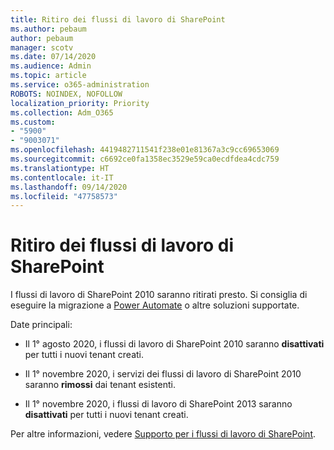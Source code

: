 ```yaml
---
title: Ritiro dei flussi di lavoro di SharePoint
ms.author: pebaum
author: pebaum
manager: scotv
ms.date: 07/14/2020
ms.audience: Admin
ms.topic: article
ms.service: o365-administration
ROBOTS: NOINDEX, NOFOLLOW
localization_priority: Priority
ms.collection: Adm_O365
ms.custom:
- "5900"
- "9003071"
ms.openlocfilehash: 4419482711541f238e01e81367a3c9cc69653069
ms.sourcegitcommit: c6692ce0fa1358ec3529e59ca0ecdfdea4cdc759
ms.translationtype: HT
ms.contentlocale: it-IT
ms.lasthandoff: 09/14/2020
ms.locfileid: "47758573"
---
```

# <a name="sharepoint-workflows-retiring"></a>Ritiro dei flussi di lavoro di SharePoint

I flussi di lavoro di SharePoint 2010 saranno ritirati presto. Si consiglia di eseguire la migrazione a [Power Automate](https://docs.microsoft.com/power-automate/getting-started) o altre soluzioni supportate. 

Date principali:

- Il 1° agosto 2020, i flussi di lavoro di SharePoint 2010 saranno **disattivati** per tutti i nuovi tenant creati.

- Il 1° novembre 2020, i servizi dei flussi di lavoro di SharePoint 2010 saranno **rimossi** dai tenant esistenti.

- Il 1° novembre 2020, i flussi di lavoro di SharePoint 2013 saranno **disattivati** per tutti i nuovi tenant creati.

Per altre informazioni, vedere [Supporto per i flussi di lavoro di SharePoint](https://aka.ms/sp-workflows-support).